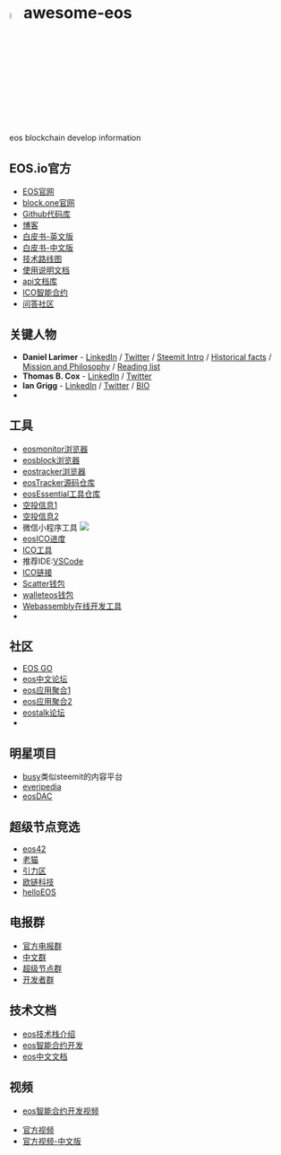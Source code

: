 # <img src="https://static.eos.io/images/Landing/SectionTokenSale/eos_spinning_logo.gif" width="5%">awesome-eos
eos blockchain develop information

## EOS.io官方

* [EOS官网](https://eos.io/)
* [block.one官网](https://block.one/)
* [Github代码库](https://github.com/eosio)
* [博客](https://medium.com/@eosio)
* [白皮书-英文版](https://github.com/EOSIO/Documentation/blob/master/TechnicalWhitePaper.md)
* [白皮书-中文版](https://github.com/EOSIO/Documentation/blob/master/zh-CN/TechnicalWhitePaper.md)
* [技术路线图](https://github.com/EOSIO/Documentation/blob/master/Roadmap.md)
* [使用说明文档](https://github.com/EOSIO/eos/wiki)
* [api文档库](https://eosio.github.io/eos/)
* [ICO智能合约](https://github.com/EOSIO/eos-token-distribution)
* [问答社区](https://eosio.stackexchange.com)



## 关键人物

* **Daniel Larimer** - [LinkedIn](https://www.linkedin.com/in/daniel-larimer-0a367089/) / [Twitter](https://twitter.com/bytemaster7) / [Steemit Intro](https://steemit.com/introduceyourself/@dantheman/daniel-larimer--co-founder-of-bitshares-steemit#@carjhb/re-dantheman-daniel-larimer--co-founder-of-bitshares-steemit-20171009t095816036z) / [Historical facts](https://steemit.com/eosio/@xeroc/historical-facts-about-daniel-larimer-and-his-contributions-to-the-blockchain-industry) / [Mission and Philosophy](https://steemit.com/philosophy/@dantheman/why-do-we-fight-to-change-the-world#@splendorhub/re-dantheman-why-do-we-fight-to-change-the-world) / [Reading list](http://bytemaster.github.io/article/2015/01/10/Recommended-Reading/)
* **Thomas B. Cox** - [LinkedIn](https://www.linkedin.com/in/thomasbcox/) / [Twitter](https://twitter.com/TBCox)
* **Ian Grigg** - [LinkedIn](https://www.linkedin.com/in/ian-grigg-0379/) / [Twitter](https://twitter.com/iang_fc?lang=en) / [BIO](https://mattereum.com/the-team/ian-grigg.html)
*  ​

## 工具

* [eosmonitor浏览器](https://eosmonitor.io/)
* [eosblock浏览器](https://eosblock.co/)
* [eostracker浏览器](https://eostracker.io/)
* [eosTracker源码仓库](https://github.com/EOSEssentials/EOSTracker)
* [eosEssential工具仓库](https://github.com/EOSEssentials)
* [空投信息1](https://www.airdropsforeos.com/)
* [空投信息2](https://www.eosdrops.io/)
* 微信小程序工具 ![](https://ws3.sinaimg.cn/large/006tKfTcgy1fqj58b343qj304o04odg6.jpg)
* [eosICO进度](https://eosscan.io/)
* [ICO工具](https://eoscountdown.com/)
* 推荐IDE:[VSCode](https://code.visualstudio.com/)
* [ICO链接](https://eos.io/distribution)
* [Scatter钱包](http://www.scatter-eos.com/)
* [walleteos钱包](https://walleteos.com/login)
* [Webassembly在线开发工具](https://mbebenita.github.io/WasmExplorer/)
* 

## 社区

* [EOS GO]()
* [eos中文论坛](https://eosfans.io/)
* [eos应用聚合1](https://eosindex.io/)
* [eos应用聚合2](https://eosprojects.org/)
* [eostalk论坛](https://eostalk.io/forums)
* 



## 明星项目

* [busy](https://busy.org/)类似steemit的内容平台
* [everipedia](https://everipedia.org/)
* [eosDAC](https://eosdac.io/)



## 超级节点竞选

* [eos42](https://blog.eos42.io/)
* [老猫](https://eoslaomao.com/)
* [引力区](http://eosgravity.com/)
* [欧链科技](https://oraclechain.io/)
* [helloEOS](https://www.helloeos.com.cn/)

## 电报群

* [官方电报群](https://t.me/EOSproject)
* [中文群](https://t.me/EOSCN)
* [超级节点群](https://t.me/EOSPros)
* [开发者群](https://t.me/joinchat/EgOVjkPktgfUS3kt14FStw)

## 技术文档

* [eos技术栈介绍](https://steemit.com/eos/@eosio/introducing-eos-io-application-stack)
* [eos智能合约开发](https://vimeo.com/channels/eosiohowto)
* [eos中文文档](http://eos.readthedocs.io/zh_CN/latest/)

## 视频

* [eos智能合约开发视频](https://vimeo.com/channels/eosiohowto)

- [官方视频](https://www.youtube.com/channel/UCbc7vIgwb-sPSckU0FbWmRg)
- [官方视频-中文版](https://i.youku.com/i/UMjY0MTg2NjA0/videos?spm=a2hzp.8244740.0.0)

